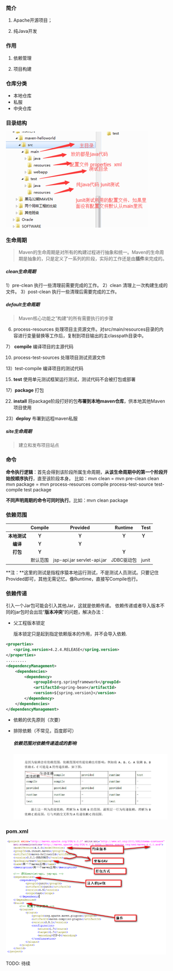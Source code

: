 ### 简介

1. Apache开源项目；

2. 纯Java开发

### 作用

1. 依赖管理

2. 项目构建
### 仓库分类

- 本地仓库
- 私服
- 中央仓库
### 目录结构

![1568126463687](assets/1568126463687.png)

### 生命周期

> Maven的生命周期是对所有的构建过程进行抽象和统一。Maven的生命周期是抽象的，只是定义了一系列的阶段，实际的工作还是由**插件**来完成的。
##### clean生命周期
1）pre-clean 执行一些清理前需要完成的工作。
2）clean 清理上一次构建生成的文件。
3）post-clean 执行一些清理后需要完成的工作。

##### default生命周期
> Maven核心功能之”构建“的所有需要执行的步骤

6) process-resources 处理项目主资源文件。对src/main/resources目录的内容进行变量替换等工作后，复制到项目输出的主classpath目录中。

7） **compile** 编译项目的主源代码

10) process-test-sources 处理项目测试资源文件

13）test-compile 编译项目的测试代码

15) **test** 使用单元测试框架运行测试，测试代码不会被打包或部署

17）**package** 打包

22) **install** 将package阶段打好的包**布署到本地maven仓库**，供本地其他Maven项目使用

23）**deploy** 布署到远程maven私服

##### site生命周期
> 建立和发布项目站点

### 命令
**命令执行逻辑**：首先会得到该阶段所属生命周期，**从该生命周期中的第一个阶段开始按顺序执行**，直至该阶段本身。
比如：mvn clean = mvn pre-clean clean
mvn package = mvn process-resources compile process-test-source test-compile test package

**不同声明周期的命令可同时执行**。比如：mvn clean package

### 依赖范围

|                  | Compile | Provided | Runtime | Test |
| :--------------: | :-----: | :------: | :-------------: | ------------ |
| **本地测试** | **Ｙ** | **Ｙ** | **Ｙ** | **Ｙ** |
| **编译** | **Ｙ** | **Ｙ** |  |  |
| **打包** | **Ｙ**  |          | **Ｙ**          |              |
|  | 默认范围 | jsp-api.jar   servlet-api.jar | JDBC驱动包 | junit |

**注：**这里的测试是指程序猿本地运行测试，不是测试人员测试。只要记住Provided即可，其他无需记忆。像Runtime，直接写Compile也行。

### 依赖传递

引入一个Jar包可能会引入其他Jar，这就是依赖传递。
依赖传递或者导入版本不同的jar包时会出现“**版本冲突**”的问题，解决办法：

- 父工程版本锁定

  版本锁定只是起到指定依赖版本的作用，并不会导入依赖.

```xml
<properties>
　　<spring.version>4.2.4.RELEASE</spring.version>
</properties>
.........
<dependencyManagement>
    <dependencies>
        <dependency>
            <groupId>org.springframework</groupId>
            <artifactId>spring-bean</artifactId>
            <version>${spring.version}</version>
        </dependency>
    </dependencies>
</dependencyManagement>
```

- 依赖的优先原则（次要）

- 排除依赖（不常见，百度即可）

  

  ##### 依赖范围对依赖传递造成的影响

  ![1568130970002](assets/1568130970002.png)



### pom.xml

![1568128928094](assets/1568128928094.png)

TODO: 待续